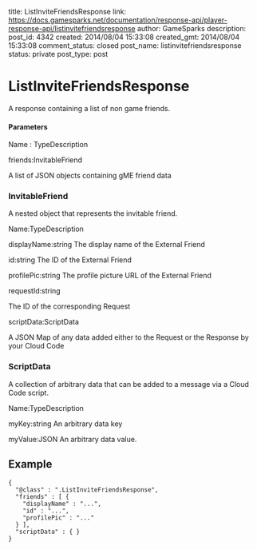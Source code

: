 title: ListInviteFriendsResponse
link: https://docs.gamesparks.net/documentation/response-api/player-response-api/listinvitefriendsresponse
author: GameSparks
description: 
post_id: 4342
created: 2014/08/04 15:33:08
created_gmt: 2014/08/04 15:33:08
comment_status: closed
post_name: listinvitefriendsresponse
status: private
post_type: post

<!--A response containing a list of non game friends. -->

# ListInviteFriendsResponse

A response containing a list of non game friends.

#### Parameters

Name : TypeDescription

friends:InvitableFriend

A list of JSON objects containing gME friend data

### InvitableFriend

A nested object that represents the invitable friend.

Name:TypeDescription

displayName:string
The display name of the External Friend

id:string
The ID of the External Friend

profilePic:string
The profile picture URL of the External Friend

requestId:string

The ID of the corresponding Request

scriptData:ScriptData

A JSON Map of any data added either to the Request or the Response by your Cloud Code

### ScriptData

A collection of arbitrary data that can be added to a message via a Cloud Code script.

Name:TypeDescription

myKey:string
An arbitrary data key

myValue:JSON
An arbitrary data value.
  


## Example
    
    
    {
      "@class" : ".ListInviteFriendsResponse",
      "friends" : [ {
        "displayName" : "...",
        "id" : "...",
        "profilePic" : "..."
      } ],
      "scriptData" : { }
    }
